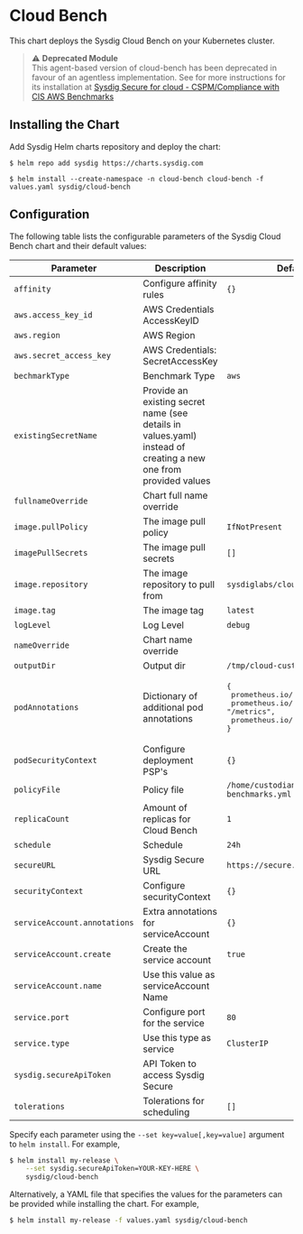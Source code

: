 # Cloud Bench

This chart deploys the Sysdig Cloud Bench on your Kubernetes cluster.

>  ⚠️ **Deprecated Module**<br/>
> This agent-based version of cloud-bench has been deprecated in favour of an agentless implementation.
> See for more instructions for its installation at [Sysdig Secure for cloud - CSPM/Compliance with CIS AWS Benchmarks](https://docs.sysdig.com/en/docs/installation/sysdig-secure-for-cloud/#cspmcompliance-with-cis-aws-benchmarks)

## Installing the Chart

Add Sysdig Helm charts repository and deploy the chart:

```
$ helm repo add sysdig https://charts.sysdig.com

$ helm install --create-namespace -n cloud-bench cloud-bench -f values.yaml sysdig/cloud-bench
```

## Configuration

The following table lists the configurable parameters of the Sysdig Cloud Bench
chart and their default values:

| Parameter                    | Description                                                                                                     | Default                                                                                                                               |
|------------------------------|-----------------------------------------------------------------------------------------------------------------|---------------------------------------------------------------------------------------------------------------------------------------|
| `affinity`                   | Configure affinity rules                                                                                        | `{}`                                                                                                                                  |
| `aws.access_key_id`          | AWS Credentials AccessKeyID                                                                                     | ` `                                                                                                                                   |
| `aws.region`                 | AWS Region                                                                                                      | ` `                                                                                                                                   |
| `aws.secret_access_key`      | AWS Credentials: SecretAccessKey                                                                                | ` `                                                                                                                                   |
| `bechmarkType`               | Benchmark Type                                                                                                  | `aws`                                                                                                                                 |
| `existingSecretName`         | Provide an existing secret name (see details in values.yaml) instead of creating a new one from provided values | ` `                                                                                                                                   |
| `fullnameOverride`           | Chart full name override                                                                                        | ` `                                                                                                                                   |
| `image.pullPolicy`           | The image pull policy                                                                                           | `IfNotPresent`                                                                                                                        |
| `imagePullSecrets`           | The image pull secrets                                                                                          | `[]`                                                                                                                                  |
| `image.repository`           | The image repository to pull from                                                                               | `sysdiglabs/cloud-bench`                                                                                                              |
| `image.tag`                  | The image tag                                                                                                   | `latest`                                                                                                                              |
| `logLevel`                   | Log Level                                                                                                       | `debug`                                                                                                                               |
| `nameOverride`               | Chart name override                                                                                             | ` `                                                                                                                                   |
| `outputDir`                  | Output dir                                                                                                      | `/tmp/cloud-custodian`                                                                                                                |
| `podAnnotations`             | Dictionary of additional pod annotations                                                                        | <pre>{<br>&emsp;prometheus.io/scrape: "true",<br>&emsp;prometheus.io/path: "/metrics",<br>&emsp;prometheus.io/port: "7000"<br>}</pre> |
| `podSecurityContext`         | Configure deployment PSP's                                                                                      | `{}`                                                                                                                                  |
| `policyFile`                 | Policy file                                                                                                     | `/home/custodian/aws-benchmarks.yml`                                                                                                  |
| `replicaCount`               | Amount of replicas for Cloud Bench                                                                              | `1`                                                                                                                                   |
| `schedule`                   | Schedule                                                                                                        | `24h`                                                                                                                                 |
| `secureURL`                  | Sysdig Secure URL                                                                                               | `https://secure.sysdig.com`                                                                                                           |
| `securityContext`            | Configure securityContext                                                                                       | `{}`                                                                                                                                  |
| `serviceAccount.annotations` | Extra annotations for serviceAccount                                                                            | `{}`                                                                                                                                  |
| `serviceAccount.create`      | Create the service account                                                                                      | `true`                                                                                                                                |
| `serviceAccount.name`        | Use this value as serviceAccount Name                                                                           | ` `                                                                                                                                   |
| `service.port`               | Configure port for the service                                                                                  | `80`                                                                                                                                  |
| `service.type`               | Use this type as service                                                                                        | `ClusterIP`                                                                                                                           |
| `sysdig.secureApiToken`      | API Token to access Sysdig Secure                                                                               | ` `                                                                                                                                   |
| `tolerations`                | Tolerations for scheduling                                                                                      | `[]`                                                                                                                                  |

Specify each parameter using the `--set key=value[,key=value]` argument to `helm install`. For example,

```bash
$ helm install my-release \
    --set sysdig.secureApiToken=YOUR-KEY-HERE \
    sysdig/cloud-bench
```

Alternatively, a YAML file that specifies the values for the parameters can be provided while installing the chart. For example,

```bash
$ helm install my-release -f values.yaml sysdig/cloud-bench
```

